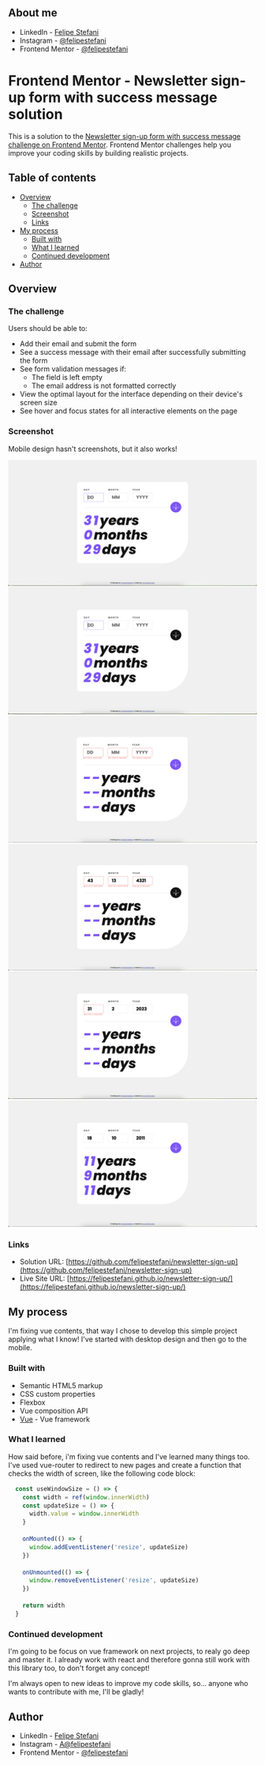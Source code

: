 ## About me

- LinkedIn - [Felipe Stefani](https://www.linkedin.com/in/felipe-stefani-a35185116/)
- Instagram - [@felipestefani](https://www.instagram.com/felipestefani/)
- Frontend Mentor - [@felipestefani](https://www.frontendmentor.io/profile/felipestefani)


# Frontend Mentor - Newsletter sign-up form with success message solution

This is a solution to the [Newsletter sign-up form with success message challenge on Frontend Mentor](https://www.frontendmentor.io/challenges/newsletter-signup-form-with-success-message-3FC1AZbNrv). Frontend Mentor challenges help you improve your coding skills by building realistic projects. 

## Table of contents

- [Overview](#overview)
  - [The challenge](#the-challenge)
  - [Screenshot](#screenshot)
  - [Links](#links)
- [My process](#my-process)
  - [Built with](#built-with)
  - [What I learned](#what-i-learned)
  - [Continued development](#continued-development)
- [Author](#author)


## Overview

### The challenge

Users should be able to:

- Add their email and submit the form
- See a success message with their email after successfully submitting the form
- See form validation messages if:
  - The field is left empty
  - The email address is not formatted correctly
- View the optimal layout for the interface depending on their device's screen size
- See hover and focus states for all interactive elements on the page

### Screenshot

Mobile design hasn't screenshots, but it also works!

![](./src/assets/gh_images/Screenshot%202023-07-29%20at%2002.14.33.png)
![](./src/assets/gh_images/Screenshot%202023-07-29%20at%2002.14.40.png)
![](./src/assets/gh_images/Screenshot%202023-07-29%20at%2002.14.59.png)
![](./src/assets/gh_images/Screenshot%202023-07-29%20at%2002.15.19.png)
![](./src/assets/gh_images/Screenshot%202023-07-29%20at%2002.15.54.png)
![](./src/assets/gh_images/Screenshot%202023-07-29%20at%2002.16.27.png)

### Links

- Solution URL: [https://github.com/felipestefani/newsletter-sign-up](https://github.com/felipestefani/newsletter-sign-up)
- Live Site URL: [https://felipestefani.github.io/newsletter-sign-up/](https://felipestefani.github.io/newsletter-sign-up/)

## My process

I'm fixing vue contents, that way I chose to develop this simple project applying what I know!
I've started with desktop design and then go to the mobile.

### Built with

- Semantic HTML5 markup
- CSS custom properties
- Flexbox
- Vue composition API
- [Vue](https://vuejs.org) - Vue framework 

### What I learned

How said before, i'm fixing vue contents and I've learned many things too.
I've used vue-router to redirect to new pages and create a function that checks the width of screen, like the following code block:

```js
  const useWindowSize = () => {
    const width = ref(window.innerWidth)
    const updateSize = () => {
      width.value = window.innerWidth
    }

    onMounted(() => {
      window.addEventListener('resize', updateSize)
    })

    onUnmounted(() => {
      window.removeEventListener('resize', updateSize)
    })

    return width
  }
```

### Continued development

I'm going to be focus on vue framework on next projects, to realy go deep and master it.
I already work with react and therefore gonna still work with this library too, to don't forget any concept!

I'm always open to new ideas to improve my code skills, so... anyone who wants to contribute with me, I'll be gladly!


## Author

- LinkedIn - [Felipe Stefani](https://www.linkedin.com/in/felipe-stefani-a35185116/)
- Instagram - [A@felipestefani](https://www.instagram.com/felipestefani/)
- Frontend Mentor - [@felipestefani](https://www.frontendmentor.io/profile/felipestefani)


